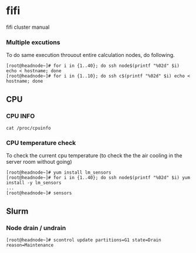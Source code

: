 # fifi
fifi cluster manual

### Multiple excutions

To do same execution throuout entire calculation nodes, do following.
```
[root@headnode~]# for i in {1..40}; do ssh node$(printf "%02d" $i) echo < hostname; done
[root@headnode~]# for i in {1..10}; do ssh c$(printf "%02d" $i) echo < hostname; done
```

## CPU 

### CPU INFO

`cat /proc/cpuinfo`

### CPU temperature check
To check the current cpu temperature (to check the the air cooling in the server room without going)

```
[root@headnode~]# yum install lm_sensors
[root@headnode~]# for i in {1..40}; do ssh node$(printf "%02d" $i) yum install -y lm_sensors
...
[root@headnode~]# sensors

```

## Slurm

### Node drain / undrain
```
[root@headnode~]# scontrol update partitions=G1 state=Drain reason=Maintenance
```

###
